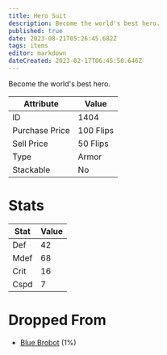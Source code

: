 ```yaml
---
title: Hero Suit
description: Become the world's best hero.
published: true
date: 2023-08-21T05:26:45.682Z
tags: items
editor: markdown
dateCreated: 2023-02-17T06:45:50.646Z
---
```


Become the world's best hero.

|Attribute|Value|
|-|-|
|ID|1404|
|Purchase Price|100 Flips|
|Sell Price|50 Flips|
|Type|Armor|
|Stackable|No|

# Stats
|Stat|Value|
|-|-|
|Def|42|
|Mdef|68|
|Crit|16|
|Cspd|7|

# Dropped From
 * [Blue Brobot](/monsters/blue-brobot) (1%)

